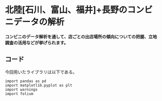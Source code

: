 # 北陸[石川、富山、福井]+長野のコンビニデータの解析
#### コンビニのデータ解析を通して、店ごとの出店場所の傾向についての把握、立地調査の活用などが挙げられます。

## コード
今回用いたライブラリは以下である。
```
import pandas as pd
import matplotlib.pyplot as plt
import warnings
import folium
```

